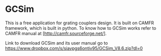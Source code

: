 # GCSim

This is a free application for grating couplers design. It is built on CAMFR framework, which is built in python. To know how to GCSim works refer to CAMFR manual at [http://camfr.sourceforge.net/].

Link to download GCSim and its user manual go to https://www.dropbox.com/s/siavpgs6ontiv95/GCSim_V8.6.zip?dl=0
